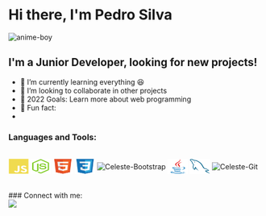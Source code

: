 # Hi there, I'm Pedro Silva

![anime-boy](https://user-images.githubusercontent.com/91437123/185767487-833ee3a8-d70c-4b09-97fd-2986bb5f9218.gif)




## I'm a Junior Developer, looking for new projects!
- 🌱 I’m currently learning everything 😆
- 🕺 I’m looking to collaborate in other projects
- 🥅 2022 Goals: Learn more about web programming
- 🔦 Fun fact: 
- 
### Languages and Tools:
<div style="display: inline_block"><br>
  <img align="center" alt="Celeste-Js" height="30" width="40" src="https://raw.githubusercontent.com/devicons/devicon/master/icons/javascript/javascript-plain.svg">
  <img align="center" alt="Celeste-NodeJS" height="30" width="40" src="https://raw.githubusercontent.com/devicons/devicon/master/icons/nodejs/nodejs-original.svg">
  <img align="center" alt="Celeste-HTML" height="30" width="40" src="https://raw.githubusercontent.com/devicons/devicon/master/icons/html5/html5-original.svg">
  <img align="center" alt="Celeste-CSS" height="30" width="40" src="https://raw.githubusercontent.com/devicons/devicon/master/icons/css3/css3-original.svg">
  <img align="center" alt="Celeste-Bootstrap" height="30" width="40" src="https://raw.githubusercontent.com/jmnote/z-icons/master/svg/bootstrap.svg">
  <img align="center" alt="Celeste-Java" height="30" width="40" src="https://raw.githubusercontent.com/devicons/devicon/master/icons/java/java-original.svg">
  <img align="center" alt="Celeste-SQL" height="30" width="40" src="https://raw.githubusercontent.com/devicons/devicon/master/icons/mysql/mysql-original.svg">
  <img align="center" alt="Celeste-Git" height="30" width="40" src="https://raw.githubusercontent.com/jmnote/z-icons/master/svg/git.svg">
</div>
<br></br>
### Connect with me:
<div>
  <a href="https://www.linkedin.com/in/wherearetheavocados/" target="_blank"><img src="https://img.shields.io/badge/-LinkedIn-%230077B5?style=for-the-badge&logo=linkedin&logoColor=white" target="_blank"></a>
</div>
